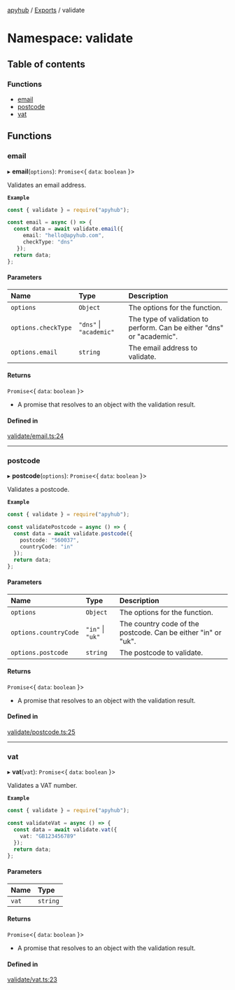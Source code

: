 [apyhub](../README.md) / [Exports](../modules.md) / validate

# Namespace: validate

## Table of contents

### Functions

- [email](validate.md#email)
- [postcode](validate.md#postcode)
- [vat](validate.md#vat)

## Functions

### email

▸ **email**(`options`): `Promise`<{ `data`: `boolean`  }\>

Validates an email address.

**`Example`**

```ts
const { validate } = require("apyhub");

const email = async () => {
  const data = await validate.email({
     email: "hello@apyhub.com",
     checkType: "dns"
   });
  return data;
};
```

#### Parameters

| Name | Type | Description |
| :------ | :------ | :------ |
| `options` | `Object` | The options for the function. |
| `options.checkType` | ``"dns"`` \| ``"academic"`` | The type of validation to perform. Can be either "dns" or "academic". |
| `options.email` | `string` | The email address to validate. |

#### Returns

`Promise`<{ `data`: `boolean`  }\>

- A promise that resolves to an object with the validation result.

#### Defined in

[validate/email.ts:24](https://github.com/apyhub/apyhub.js/blob/d32691b/src/validate/email.ts#L24)

___

### postcode

▸ **postcode**(`options`): `Promise`<{ `data`: `boolean`  }\>

Validates a postcode.

**`Example`**

```ts
const { validate } = require("apyhub");

const validatePostcode = async () => {
  const data = await validate.postcode({
    postcode: "560037",
    countryCode: "in"
  });
  return data;
};
```

#### Parameters

| Name | Type | Description |
| :------ | :------ | :------ |
| `options` | `Object` | The options for the function. |
| `options.countryCode` | ``"in"`` \| ``"uk"`` | The country code of the postcode. Can be either "in" or "uk". |
| `options.postcode` | `string` | The postcode to validate. |

#### Returns

`Promise`<{ `data`: `boolean`  }\>

- A promise that resolves to an object with the validation result.

#### Defined in

[validate/postcode.ts:25](https://github.com/apyhub/apyhub.js/blob/d32691b/src/validate/postcode.ts#L25)

___

### vat

▸ **vat**(`vat`): `Promise`<{ `data`: `boolean`  }\>

Validates a VAT number.

**`Example`**

```ts
const { validate } = require("apyhub");

const validateVat = async () => {
  const data = await validate.vat({
    vat: "GB123456789"
  });
  return data;
};
```

#### Parameters

| Name | Type |
| :------ | :------ |
| `vat` | `string` |

#### Returns

`Promise`<{ `data`: `boolean`  }\>

- A promise that resolves to an object with the validation result.

#### Defined in

[validate/vat.ts:23](https://github.com/apyhub/apyhub.js/blob/d32691b/src/validate/vat.ts#L23)
